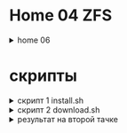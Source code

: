 # Home 04 ZFS

<details>
  <summary>home 06</summary>

### Размещаем свой RPM в своем репозитории

У меня имеются проблемы с dyn-dns, пробросить порт не получится, поэтому репу буду поднимать в первой тачке, а со второй буду подключаться и устанавливать измененный пакет

для автоматизации все затолкал в два скрипта, первый на тачке repo собирает пакет, собирает в докере репу и размещает собранный пакет в репе, второй на тачке repoDownload отключает все репы, подключает новую, внутреннюю, под названием network и устанавливает из нее пересобранный пакет nginx


</details>

# скрипты

<details>
  <summary>скрипт 1 install.sh</summary>
  

```
yum update
yum install -y redhat-lsb-core wget rpmdevtools rpm-build yum-utils gcc

wget https://nginx.org/packages/centos/8/SRPMS/nginx-1.20.2-1.el8.ngx.src.rpm
rpm -i nginx-1.*
wget https://github.com/openssl/openssl/archive/refs/heads/OpenSSL_1_1_1-stable.tar.gz
tar -xvf OpenSSL_1_1_1-stable.tar.gz
cp -R openssl-OpenSSL_1_1_1-stable /root/openssl-OpenSSL_1_1_1-stable
cp -f for_build/nginx_new.spec /root/rpmbuild/SPECS/nginx.spec
yum-builddep -y /root/rpmbuild/SPECS/nginx.spec
rpmbuild -bb /root/rpmbuild/SPECS/nginx.spec
ll /root/rpmbuild/RPMS/x86_64/


yum-config-manager --add-repo https://download.docker.com/linux/centos/docker-ce.repo
yum install -y docker-ce docker-ce-cli containerd.io docker-buildx-plugin docker-compose-plugin
systemctl start docker
cd repo_build
docker build -t repo:test .
cd ..
mkdir -p /repo/{repo,repo-load}
chmod 777 -R /repo
docker compose -f repo_compose/docker-compose.yml up -d
cp /root/rpmbuild/RPMS/x86_64/nginx-1.20.2-1.el7.ngx.x86_64.rpm /repo/repo-load/

```

</details>


<details>
  <summary>скрипт 2 download.sh</summary>
  

```
yum update
yum install curl

cat >> /etc/yum.repos.d/network.repo << EOF
[network]
name=network-universal
baseurl=http://repo:8080/repo/el/x86_64/centos/7
gpgcheck=0
enabled=1
EOF
echo 192.168.50.10 repo >> /etc/hosts

yum --disablerepo=* --enablerepo=network-universal
yum update

while [ curl -o /dev/null -s -w "%{http_code}\n" http://repo:8080/repo/el/x86_64/centos/7/nginx-1.20.2-1.el7.ngx.x86_64.rpm != 200 ]
do
    sleep 1s
done

yum install -y nginx

```

</details>


<details>
  <summary>результат на второй тачке</summary>
  

```
   repoDownload: Is this ok [y/d/N]: Exiting on user command
    repoDownload: Your transaction was saved, rerun it with:
    repoDownload:  yum load-transaction /tmp/yum_save_tx.2023-07-24.11-38.D0ZCGh.yumtx
    repoDownload: /tmp/vagrant-shell: line 16: [: too many arguments
    repoDownload: Loaded plugins: fastestmirror
    repoDownload: Loading mirror speeds from cached hostfile
    repoDownload:  * base: mirror.hostnet.nl
    repoDownload:  * extras: centos.mirror.liteserver.nl
    repoDownload:  * updates: mirror.wd6.net
    repoDownload: Resolving Dependencies
    repoDownload: --> Running transaction check
    repoDownload: ---> Package nginx.x86_64 1:1.20.2-1.el7.ngx will be installed
    repoDownload: --> Finished Dependency Resolution
    repoDownload: 
    repoDownload: Dependencies Resolved
    repoDownload: 
    repoDownload: ================================================================================
    repoDownload:  Package       Arch           Version                     Repository       Size
    repoDownload: ================================================================================
    repoDownload: Installing:
    repoDownload:  nginx         x86_64         1:1.20.2-1.el7.ngx          network         2.1 M
    repoDownload: 
    repoDownload: Transaction Summary
    repoDownload: ================================================================================
    repoDownload: Install  1 Package
    repoDownload: 
    repoDownload: Total download size: 2.1 M
    repoDownload: Installed size: 6.0 M
    repoDownload: Downloading packages:
    repoDownload: Running transaction check
    repoDownload: Running transaction test
    repoDownload: Transaction test succeeded
    repoDownload: Running transaction
    repoDownload:   Installing : 1:nginx-1.20.2-1.el7.ngx.x86_64                              1/1
    repoDownload: ----------------------------------------------------------------------
    repoDownload: 
    repoDownload: Thanks for using nginx!
    repoDownload: 
    repoDownload: Please find the official documentation for nginx here:
    repoDownload: * https://nginx.org/en/docs/
    repoDownload: 
    repoDownload: Please subscribe to nginx-announce mailing list to get
    repoDownload: the most important news about nginx:
    repoDownload: * https://nginx.org/en/support.html
    repoDownload: 
    repoDownload: Commercial subscriptions for nginx are available on:
    repoDownload: * https://nginx.com/products/
    repoDownload: 
    repoDownload: ----------------------------------------------------------------------
    repoDownload:   Verifying  : 1:nginx-1.20.2-1.el7.ngx.x86_64                              1/1
    repoDownload: 
    repoDownload: Installed:
    repoDownload:   nginx.x86_64 1:1.20.2-1.el7.ngx
    repoDownload: 
    repoDownload: Complete!

```

</details>